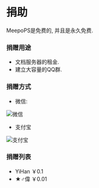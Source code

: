# 捐助
MeepoPS是免费的, 并且是永久免费. 
 
### 捐赠用途
- 文档服务器的租金.
- 建立大容量的QQ群.

### 捐赠方式
- 微信:

![微信](https://raw.githubusercontent.com/lixuancn/MeepoPS-PHP/Doc/zh/1-summary/Image/donation-weixin.jpg "微信")

- 支付宝

![支付宝](https://raw.githubusercontent.com/lixuancn/MeepoPS-PHP/Doc/zh/1-summary/Image/donation-alipay.jpeg "支付宝")

### 捐赠列表
- YiHan ￥0.1
- ★♂偉 ￥0.01